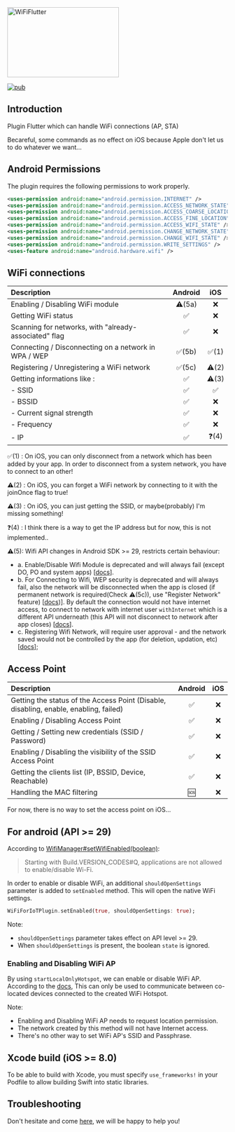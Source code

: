<img src="https://raw.githubusercontent.com/alternadom/WiFiFlutter/master/logo/logo%2Bname_color.png" alt="WiFiFlutter" width="255" height="160" />

[![pub](https://img.shields.io/pub/v/wifi_iot.svg?style=flat-square)](https://pub.dartlang.org/packages/wifi_iot)

## Introduction

Plugin Flutter which can handle WiFi connections (AP, STA)

Becareful, some commands as no effect on iOS because Apple don't let us to do whatever we want...

## Android Permissions
The plugin requires the following permissions to work properly.
```xml
<uses-permission android:name="android.permission.INTERNET" />
<uses-permission android:name="android.permission.ACCESS_NETWORK_STATE" />
<uses-permission android:name="android.permission.ACCESS_COARSE_LOCATION" />
<uses-permission android:name="android.permission.ACCESS_FINE_LOCATION" />
<uses-permission android:name="android.permission.ACCESS_WIFI_STATE" />
<uses-permission android:name="android.permission.CHANGE_NETWORK_STATE" />
<uses-permission android:name="android.permission.CHANGE_WIFI_STATE" />
<uses-permission android:name="android.permission.WRITE_SETTINGS" />
<uses-feature android:name="android.hardware.wifi" />
```

## WiFi connections
|                      Description                      |      Android       |         iOS          |
| :---------------------------------------------------- | :----------------: | :------------------: |
| Enabling / Disabling WiFi module                      | :warning:(5a) |  :x:  |
| Getting WiFi status                                   | :white_check_mark: |  :x:  |
| Scanning for networks, with "already-associated" flag | :white_check_mark: |  :x:  |
| Connecting / Disconnecting on a network in WPA / WEP  | :white_check_mark:(5b) |  :white_check_mark:(1)  |
| Registering / Unregistering a WiFi network            | :white_check_mark:(5c) |  :warning:(2)  |
| Getting informations like :                           | :white_check_mark: |  :warning:(3)  |
| - SSID                                                | :white_check_mark: |  :white_check_mark:  |
| - BSSID                                               | :white_check_mark: |  :x:  |
| - Current signal strength                             | :white_check_mark: |  :x:  |
| - Frequency                                           | :white_check_mark: |  :x:  |
| - IP                                                  | :white_check_mark: |  :question:(4)  |

:white_check_mark:(1) : On iOS, you can only disconnect from a network which has been added by your app. In order to disconnect from a system network, you have to connect to an other!

:warning:(2) : On iOS, you can forget a WiFi network by connecting to it with the joinOnce flag to true!

:warning:(3) : On iOS, you can just getting the SSID, or maybe(probably) I'm missing something! 

:question:(4) : I think there is a way to get the IP address but for now, this is not implemented..

:warning:(5): Wifi API changes in Android SDK >= 29, restricts certain behaviour:
  * a. Enable/Disable Wifi Module is deprecated and will always fail (except DO, PO and system apps) [[docs](https://developer.android.com/reference/android/net/wifi/WifiManager#setWifiEnabled(boolean))].
  * b. For Connecting to Wifi, WEP security is deprecated and will always fail, also the network will be disconnected when the app is closed (if permanent network is required(Check :warning:(5c)), use "Register Network" feature) [[docs](https://developer.android.com/guide/topics/connectivity/wifi-bootstrap))]. By default the connection would not have internet access, to connect to network with internet user `withInternet` which is a different API underneath (this API will not disconnect to network after app closes) [[docs](https://developer.android.com/guide/topics/connectivity/wifi-suggest)].
  * c. Registering Wifi Network, will require user approval - and the network saved would not be controlled by the app (for deletion, updation, etc) [[docs](https://developer.android.com/guide/topics/connectivity/wifi-save-network-passpoint-config)];

## Access Point
|                                       Description                                     |      Android       |         iOS          |
| :------------------------------------------------------------------------------------ | :----------------: | :------------------: |
| Getting the status of the Access Point (Disable, disabling, enable, enabling, failed) | :white_check_mark: |  :x:  |
| Enabling / Disabling Access Point                                                     | :white_check_mark: |  :x:  |
| Getting / Setting new credentials (SSID / Password)                                   | :white_check_mark: |  :x:  |
| Enabling / Disabling the visibility of the SSID Access Point                          | :white_check_mark: |  :x:  |
| Getting the clients list (IP, BSSID, Device, Reachable)                               | :white_check_mark: |  :x:  |
| Handling the MAC filtering                                                            | :sos: |  :x:  |

For now, there is no way to set the access point on iOS... 

## For android (API >= 29)

According to [WifiManager#setWifiEnabled(boolean)](https://developer.android.com/reference/android/net/wifi/WifiManager#setWifiEnabled(boolean)):
> Starting with Build.VERSION_CODES#Q, applications are not allowed to enable/disable Wi-Fi.

In order to enable or disable WiFi, an additional `shouldOpenSettings` parameter is added to `setEnabled` method. This will open the native WiFi settings.

```dart
WiFiForIoTPlugin.setEnabled(true, shouldOpenSettings: true);
```

Note:
* `shouldOpenSettings` parameter takes effect on API level >= 29.
* When `shouldOpenSettings` is present, the boolean `state` is ignored.

### Enabling and Disabling WiFi AP

By using `startLocalOnlyHotspot`, we can enable or disable WiFi AP. According to the [docs](https://developer.android.com/reference/android/net/wifi/WifiManager#startLocalOnlyHotspot(android.net.wifi.WifiManager.LocalOnlyHotspotCallback,%20android.os.Handler)), This can only be used to communicate between co-located devices connected to the created WiFi Hotspot.

Note:
* Enabling and Disabling WiFi AP needs to request location permission.
* The network created by this method will not have Internet access.
* There's no other way to set WiFi AP's SSID and Passphrase.

## Xcode build (iOS >= 8.0)

To be able to build with Xcode, you must specify `use_frameworks!` in your Podfile to allow building Swift into static libraries.

## Troubleshooting

Don't hesitate and come [here](https://github.com/alternadom/WiFiFlutter/issues), we will be happy to help you!
